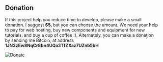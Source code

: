 ## Donation
If this project help you reduce time to develop, please make a small donation. I suggest **$5**, but you can choose the amount. We need your help to pay for web hosting, buy new components and equipment for new tutorials, and buy a cup of coffee :). Alternately, you can make a donation by sending me Bitcoin, at address **1JN3zEw8NqCr8bn4UQa3TfZXaz7UZnb5bH**

[![Donate](https://img.shields.io/badge/Donate-PayPal-green.svg)](https://paypal.me/erwin168?locale.x=en_US)
